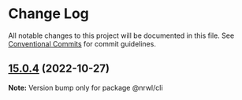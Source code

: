 # Change Log

All notable changes to this project will be documented in this file.
See [Conventional Commits](https://conventionalcommits.org) for commit guidelines.

## [15.0.4](https://github.com/nrwl/nx/compare/15.0.3...15.0.4) (2022-10-27)

**Note:** Version bump only for package @nrwl/cli
